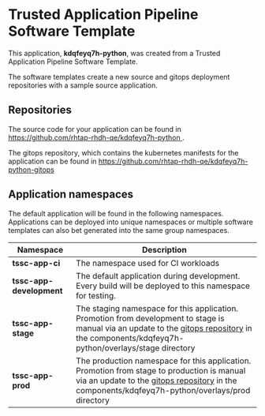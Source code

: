 # Trusted Application Pipeline Software Template

This application, **kdqfeyq7h-python**, was created from a Trusted Application Pipeline Software Template.

The software templates create a new source and gitops deployment repositories with a sample source application. 

## Repositories

The source code for your application can be found in [https://github.com/rhtap-rhdh-qe/kdqfeyq7h-python ](https://github.com/rhtap-rhdh-qe/kdqfeyq7h-python ).
 
The gitops repository, which contains the kubernetes manifests for the application can be found in 
[https://github.com/rhtap-rhdh-qe/kdqfeyq7h-python-gitops ](https://github.com/rhtap-rhdh-qe/kdqfeyq7h-python-gitops ) 

## Application namespaces 

The default application will be found in the following namespaces. Applications can be deployed into unique namespaces or multiple software templates can also bet generated into the same group namespaces.  

|  Namespace   |  Description   |  
| -------- | -------- |
| **tssc-app-ci** | The namespace used for CI workloads |
| **tssc-app-development** | The default application during development. Every build will be deployed to this namespace for testing. |
| **tssc-app-stage** | The staging namespace for this application. Promotion from development to stage is manual via an update to the [gitops repository](https://github.com/rhtap-rhdh-qe/kdqfeyq7h-python-gitops ) in the components/kdqfeyq7h-python/overlays/stage directory |
| **tssc-app-prod** | The production namespace for this application. Promotion from stage to production is manual via an update to the [gitops repository](https://github.com/rhtap-rhdh-qe/kdqfeyq7h-python-gitops ) in the components/kdqfeyq7h-python/overlays/prod directory |
